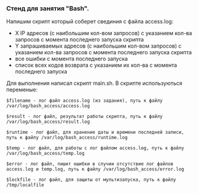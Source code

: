 ### Стенд для занятия "Bash".
Напишим скрипт который соберет свединия с файла access.log:
- X IP адресов (с наибольшим кол-вом запросов) с указанием кол-ва запросов c момента последнего запуска скрипта
- Y запрашиваемых адресов (с наибольшим кол-вом запросов) с указанием кол-ва запросов c момента последнего запуска скрипта
- все ошибки c момента последнего запуска
- список всех кодов возврата с указанием их кол-ва с момента последнего запуска

Для выполнения написал скрипт main.sh. В скрипте используються переменые:
```
$filename - лог файл access.log (из задания), путь к файлу /var/log/bash_access/access.log
```
```
$result - лог файл, результат работы скрипта, путь к файлу /var/log/bash_access/result.log
```
```
$runtime - лог файл, для хранение даты и времени последней записи, путь к файлу /var/log/bash_access/runtime.log
```
```
$temp - лог файл, для работы с лог файлом access.log, путь к файлу /var/log/bash_access/temp.log
```
```
$error - лог файл, пишит ошибки в случии отсутствие лог файлов access.log и temp.log, путь к файлу /var/log/bash_access/error.log
```
```
$lockfile - лог файл, для защиты от мультизапуска, путь к файлу /tmp/localfile
```
